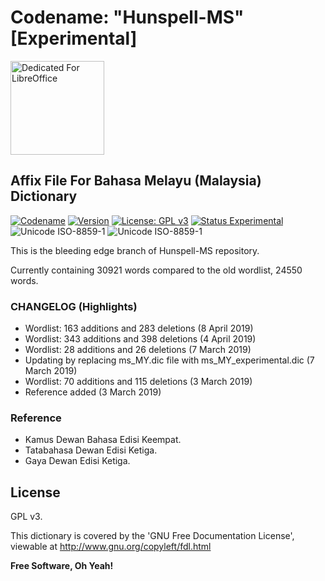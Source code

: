 # Codename: "Hunspell-MS" [Experimental]

<div align="left"><img src="https://i2.wp.com/the-digital-reader.com/wp-content/uploads/2018/02/lo60icon.png?ssl=1" alt="Dedicated For LibreOffice" title="Dedicated For LibreOffice" height="150" /></div>

## Affix File For Bahasa Melayu (Malaysia) Dictionary

[![Codename](https://img.shields.io/badge/Codename-Hunspell--MS-black.svg?longCache=true)](https://academic.syafiqhadzir.com/en-MY/research/) [![Version](https://img.shields.io/badge/Version-2.0e-yellowgreen.svg?longCache=true)](https://github.com/SyafiqHadzir/hunspell-ms/tree/master/Release) [![License: GPL v3](https://img.shields.io/badge/License-GPL%20v3-blue.svg?longCache=true)](https://www.gnu.org/licenses/gpl-3.0) [![Status Experimental](https://img.shields.io/badge/Status-Experimental-black.svg?longCache=true)](https://github.com/SyafiqHadzir/hunspell-ms/releases) ![Unicode ISO-8859-1](https://img.shields.io/badge/Unicode-ISO--8859--1-green.svg?longCache=true) ![Unicode ISO-8859-1](https://img.shields.io/badge/Wordlist-30921%20words-green.svg?longCache=true)

This is the bleeding edge branch of Hunspell-MS repository.

Currently containing 30921 words compared to the old wordlist, 24550 words.

### CHANGELOG (Highlights)

* Wordlist: 163 additions and 283 deletions (8 April 2019)
* Wordlist: 343 additions and 398 deletions (4 April 2019)
* Wordlist: 28 additions and 26 deletions (7 March 2019)
* Updating by replacing ms_MY.dic file with ms_MY_experimental.dic (7 March 2019)
* Wordlist: 70 additions and 115 deletions (3 March 2019)
* Reference added (3 March 2019)

### Reference

* Kamus Dewan Bahasa Edisi Keempat.
* Tatabahasa Dewan Edisi Ketiga.
* Gaya Dewan Edisi Ketiga.

License
----

GPL v3.

This dictionary is covered by the 'GNU Free Documentation License', viewable at http://www.gnu.org/copyleft/fdl.html 

**Free Software, Oh Yeah!**
